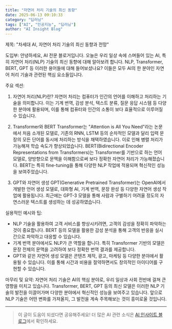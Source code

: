 ```yaml
---
title: "자연어 처리 기술의 최신 동향"
date: 2025-06-13 09:10:33
category: "딥러닝"
tags: ["AI", "인공지능", "딥러닝"]
author: "AI Insight Blog"
---
```


제목: "차세대 AI, 자연어 처리 기술의 최신 동향과 전망"

도입부:
안녕하세요, AI 전문 블로거입니다. 오늘은 우리 일상 속에 스며들어 있는 AI, 특히 자연어 처리(NLP) 기술의 최신 동향에 대해 알아보려 합니다. NLP, Transformer, BERT, GPT 등 이러한 용어들에 대해 들어보셨나요? 이들은 모두 AI의 한 분야인 자연어 처리 기술과 관련된 핵심 요소들입니다.

주요 섹션:

1. 자연어 처리(NLP)란?
자연어 처리는 컴퓨터가 인간의 언어를 이해하고 처리하는 기술을 의미합니다. 이는 기계 번역, 감성 분석, 텍스트 분류, 질문 응답 시스템 등 다양한 분야에 활용되며, 이를 통해 컴퓨터와 인간의 소통이 보다 효율적으로 이루어질 수 있습니다.

2. Transformer와 BERT
Transformer는 "Attention is All You Need"라는 논문에서 처음 소개된 모델로, 기존의 RNN, LSTM 등의 순차적인 모델과 달리 입력 문장의 모든 단어를 동시에 처리하는 방식을 채택하였습니다. 이로 인해 병렬 처리가 가능해져 학습 속도가 향상되었습니다.
BERT(Bidirectional Encoder Representations from Transformers)는 Transformer를 기반으로 하는 언어 모델로, 양방향으로 문맥을 이해함으로써 보다 정확한 자연어 처리가 가능해졌습니다. BERT는 특히 fine-tuning을 통해 다양한 NLP 작업에 적용되며 혁신적인 성능을 보여주었습니다.

3. GPT와 자연어 생성
GPT(Generative Pretrained Transformer)는 OpenAI에서 개발한 언어 생성 모델로, 대화형 AI, 기계 번역, 문장 완성 등 다양한 자연어 생성 작업에 활용됩니다. 최근에는 GPT-3 모델을 통해 사람과 구별하기 어려울 정도의 자연스러운 텍스트를 생성하는 데 성공하였습니다.

실용적인 예시와 팁:
- NLP 기술을 활용하여 고객 서비스를 향상시키려면, 고객의 감성을 정확히 파악하는 것이 중요합니다. BERT 등의 모델을 활용한 감성 분석을 통해 고객의 반응을 실시간으로 파악하고 대응할 수 있습니다.
- 기계 번역 분야에서도 NLP가 큰 역할을 합니다. 특히 Transformer 기반의 모델은 문장 전체의 문맥을 고려하여 보다 정확한 번역 결과를 제공합니다.
- GPT와 같은 자연어 생성 모델은 콘텐츠 제작, 광고, 마케팅 등 다양한 분야에서 활용될 수 있습니다. 이를 통해 시간과 비용을 절약하면서도 창의적인 아이디어를 구현할 수 있습니다.

마무리 및 요약:
자연어 처리 기술은 AI의 핵심 분야로, 우리 일상과 사회 전반에 걸쳐 큰 영향을 미치고 있습니다. Transformer, BERT, GPT 등의 최신 모델은 이러한 NLP 기술의 발전을 이끌어가며 다양한 분야에서 혁신적인 성능을 보여주고 있습니다. 앞으로 NLP 기술은 어떤 변화를 가져올지, 그 발전을 계속 주목해보는 것이 흥미로울 것입니다.

---

> 이 글이 도움이 되셨다면 공유해주세요! 
> 더 많은 AI 관련 소식은 [AI 인사이트 블로그](https://tonyhwang1004.github.io/ai-insight-blog)에서 확인하세요.
